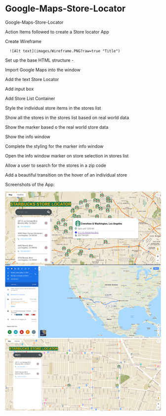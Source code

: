# Google-Maps-Store-Locator
Google-Maps-Store-Locator

Action Items followed to create a Store locator App

Create Wireframe

      ![Alt text](images/Wireframe.PNG?raw=true "Title")


Set up the base HTML structure -

Import Google Maps into the window

Add the text Store Locator

Add input box

Add Store List Container

Style the individual store items in the stores list

Show all the stores in the stores list based on real world data

Show the marker based o the real world store data

Show the info window

Complete the styling for the marker info window

Open the info window marker on store selection in stores list

Allow a user to search for the stores in a zip code

Add a beautiful transition on the hover of an individual store

Screenshots of the App:

![Alt text](images/Screenshot1.PNG?raw=true "Title")
![Alt text](images/Screenshot2.PNG?raw=true "Title")
![Alt text](images/Screenshot3.PNG?raw=true "Title")

